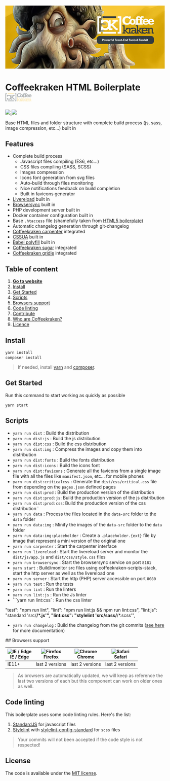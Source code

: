 ![Coffeekraken HTML Boilerplate](.resources/doc-header.jpg)

# Coffeekraken HTML Boilerplate <img src=".resources/coffeekraken-logo.jpg" height="25px" />

<p>
	<!-- <a href="https://travis-ci.org/coffeekraken/html-boilerplate">
		<img src="https://img.shields.io/travis/coffeekraken/html-boilerplate.svg?style=flat-square" />
	</a> -->
	<!-- <a href="https://www.npmjs.com/package/{package-name}">
		<img src="https://img.shields.io/npm/v/{package-name}.svg?style=flat-square" />
	</a> -->
	<!-- <a href="https://github.com/coffeekraken/html-boilerplate/blob/master/LICENSE.txt">
		<img src="https://img.shields.io/npm/l/{package-name}.svg?style=flat-square" />
	</a> -->
	<!-- <a href="https://github.com/coffeekraken/html-boilerplate">
		<img src="https://img.shields.io/npm/dt/{package-name}.svg?style=flat-square" />
	</a>
	<a href="https://github.com/coffeekraken/html-boilerplate">
		<img src="https://img.shields.io/github/forks/coffeekraken/html-boilerplate.svg?style=social&label=Fork&style=flat-square" />
	</a>
	<a href="https://github.com/coffeekraken/html-boilerplate">
		<img src="https://img.shields.io/github/stars/coffeekraken/html-boilerplate.svg?style=social&label=Star&style=flat-square" />
	</a>-->
	<a href="https://twitter.com/coffeekrakenio">
		<img src="https://img.shields.io/twitter/url/http/coffeekrakenio.svg?style=social&style=flat-square" />
	</a>
	<a href="https://coffeekraken.io">
		<img src="https://img.shields.io/twitter/url/http/shields.io.svg?style=flat-square&label=https://coffeekraken.io&colorB=f2bc2b&style=flat-square" />
	</a>
</p>

Base HTML files and folder structure with complete build process (js, sass, image compression, etc...) built in

## Features

- Complete build process
	- Javascript files compiling (ES6, etc...)
	- CSS files compiling (SASS, SCSS)
	- Images compression
	- Icons font generation from svg files
	- Auto-build through files monitoring
	- Nice notifications feedback on build completion
	- Built in favicons generator
- [Livereload](https://www.npmjs.com/package/livereload) built in
- [Browsersync](https://browsersync.io/) built in
- PHP development server built in
- Docker container configuration built in
- Base `.htaccess` file (shamefully taken from [HTML5 boilerplate](https://github.com/h5bp/html5-boilerplate))
- Automatic changelog generation through git-changelog
- [Coffeekraken carpenter](https://github.com/coffeekraken/carpenter) integrated
- [CSSUA](http://cssuseragent.org/) built in
- [Babel polyfill](https://www.npmjs.com/package/babel-polyfill) built in
- [Coffeekraken sugar](https://github.com/coffeekraken/sugar) integrated
- [Coffeekraken gridle](https://github.com/coffeekraken/gridle) integrated

## Table of content

1. **[Go to website](https://coffeekraken.io)**
2. [Install](#readme-install)
3. [Get Started](#readme-get-started)
4. [Scripts](#readme-scripts)
5. [Browsers support](#readme-browsers-support)
6. [Code linting](#readme-code-linting)
7. [Contribute](https://github.com/Coffeekraken/coffeekraken/blob/master/contribute.md)
8. [Who are Coffeekraken?](https://github.com/Coffeekraken/coffeekraken/blob/master/who-are-we.md)
9. [Licence](#readme-license)

<a name="readme-install"></a>
## Install

```
yarn install
composer install
```

> If needed, install [yarn](https://yarnpkg.com/lang/en/docs/install/) and [composer](https://getcomposer.org/doc/00-intro.md#globally).

<a name="readme-get-started"></a>
## Get Started

Run this command to start working as quickly as possible

```
yarn start
```

<a name="readme-scripts"></a>
## Scripts

- ```yarn run dist``` : Build the distribution
- ```yarn run dist:js``` : Build the js distribution
- ```yarn run dist:css``` : Build the css distribution
- ```yarn run dist:img``` : Compress the images and copy them into distribution
- ```yarn run dist:fonts``` : Build the fonts distribution
- ```yarn run dist:icons``` : Build the icons font
- ```yarn run dist:favicons``` : Generate all the favicons from a single image file with all the files like `manifest.json`, etc... for mobile phones
- ```yarn run dist:criticalcss``` : Generate the `dist/css/critical.css` file from depending on the `pages.json` defined pages
- ```yarn run dist:prod``` : Build the production version of the distribution
- ```yarn run dist:prod:js```: Build the production version of the js distribution
- ```yarn run dist:prod:css```: Build the production version of the css distribution¨
- ```yarn run data``` : Process the files located in the `data-src` folder to the `data` folder
- ```yarn run data:img``` : Minify the images of the `data-src` folder to the `data` folder
- ```yarn run data:img:placeholder``` : Create a `.placeholder.{ext}` file by image that represent a mini version of the original one
- ```yarn run carpenter``` : Start the carpenter interface
- ```yarn run livereload``` : Start the livereload server and monitor the `dist/js/app.js` and `dist/css/style.css` files
- ```yarn run browsersync``` : Start the browsersync service on port `8181`
- ```yarn start``` : Build/monitor src files using coffeekraken-scripts-stack, start the http server as well as the livereload one
- ```yarn run server``` : Start the http (PHP) server accessible on port `8080`
- ```yarn run test``` : Run the tests
- ```yarn run lint``` : Run the linters
- ```yarn run lint:js``` : Run the Js linter
- ```yarn run lint:css` : Run the css linter

"test": "npm run lint",
    "lint": "npm run lint:js && npm run lint:css",
    "lint:js": "standard 'src/**/*.js'",
    "lint:css": "stylelint 'src/sass/**/*.scss'",

- ```yarn run changelog``` : Build the changelog from the git commits ([see here](https://www.npmjs.com/package/git-changelog) for more documentation) 

<a name="readme-browsers-support"></a>
## Browsers support

| <img src="https://raw.githubusercontent.com/godban/browsers-support-badges/master/src/images/edge.png" alt="IE / Edge" width="16px" height="16px" /></br>IE / Edge | <img src="https://raw.githubusercontent.com/godban/browsers-support-badges/master/src/images/firefox.png" alt="Firefox" width="16px" height="16px" /></br>Firefox | <img src="https://raw.githubusercontent.com/godban/browsers-support-badges/master/src/images/chrome.png" alt="Chrome" width="16px" height="16px" /></br>Chrome | <img src="https://raw.githubusercontent.com/godban/browsers-support-badges/master/src/images/safari.png" alt="Safari" width="16px" height="16px" /></br>Safari |
| --------- | --------- | --------- | --------- |
| IE11+ | last 2 versions| last 2 versions| last 2 versions

> As browsers are automatically updated, we will keep as reference the last two versions of each but this component can work on older ones as well.

<a id="readme-code-linting"></a>
##  Code linting

This boilerplate uses some code linting rules. Here's the list:

1. [StandardJS](https://standardjs.com/) for javascript files
2. [Stylelint](https://github.com/stylelint/stylelint) with [stylelint-config-standard](https://github.com/stylelint/stylelint-config-standard) for `scss` files

> Your commits will not been accepted if the code style is not respected!

<a name="readme-license"></a>
## License

The code is available under the [MIT license](LICENSE.txt).
